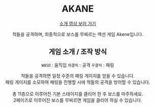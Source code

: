 <div align="center">

# AKANE

[소개 영상 보러 가기](https://www.youtube.com/watch?v=McrjM6PCFrI)

적들을 공격하며, 최종적으로 보스를 무찌르는 액션 게임 Akene입니다.

## 게임 소개 / 조작 방식


`WASD` : 움직임 `좌클릭` : 공격 `우클릭` : 패링

적들을 공격하면 일정 수준의 패링 게이지를 얻을 수 있습니다.<br>패링 게이지를 소모하여 패링을 진행할 시에 적들의 공격을 방어할 수 있습니다.<br><br>
총 11층으로 이루어진 기본 스테이지를 클리어 한 후 보스를 마주하세요.<br>2페이즈로 이루어진 보스를 무찌르면 게임을 클리어 하실 수 있습니다.
